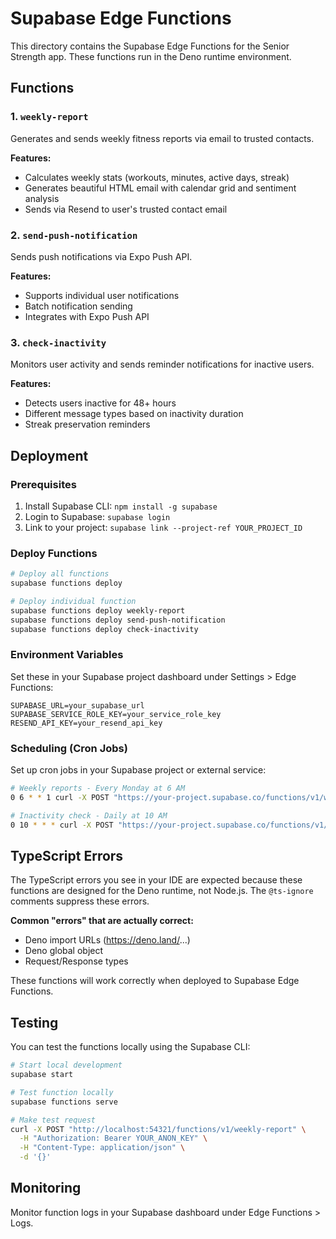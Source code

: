 # Supabase Edge Functions

This directory contains the Supabase Edge Functions for the Senior Strength app. These functions run in the Deno runtime environment.

## Functions

### 1. `weekly-report`
Generates and sends weekly fitness reports via email to trusted contacts.

**Features:**
- Calculates weekly stats (workouts, minutes, active days, streak)
- Generates beautiful HTML email with calendar grid and sentiment analysis
- Sends via Resend to user's trusted contact email

### 2. `send-push-notification`
Sends push notifications via Expo Push API.

**Features:**
- Supports individual user notifications
- Batch notification sending
- Integrates with Expo Push API

### 3. `check-inactivity`
Monitors user activity and sends reminder notifications for inactive users.

**Features:**
- Detects users inactive for 48+ hours
- Different message types based on inactivity duration
- Streak preservation reminders

## Deployment

### Prerequisites
1. Install Supabase CLI: `npm install -g supabase`
2. Login to Supabase: `supabase login`
3. Link to your project: `supabase link --project-ref YOUR_PROJECT_ID`

### Deploy Functions
```bash
# Deploy all functions
supabase functions deploy

# Deploy individual function
supabase functions deploy weekly-report
supabase functions deploy send-push-notification
supabase functions deploy check-inactivity
```

### Environment Variables
Set these in your Supabase project dashboard under Settings > Edge Functions:

```
SUPABASE_URL=your_supabase_url
SUPABASE_SERVICE_ROLE_KEY=your_service_role_key
RESEND_API_KEY=your_resend_api_key
```

### Scheduling (Cron Jobs)
Set up cron jobs in your Supabase project or external service:

```bash
# Weekly reports - Every Monday at 6 AM
0 6 * * 1 curl -X POST "https://your-project.supabase.co/functions/v1/weekly-report"

# Inactivity check - Daily at 10 AM
0 10 * * * curl -X POST "https://your-project.supabase.co/functions/v1/check-inactivity"
```

## TypeScript Errors

The TypeScript errors you see in your IDE are expected because these functions are designed for the Deno runtime, not Node.js. The `@ts-ignore` comments suppress these errors.

**Common "errors" that are actually correct:**
- Deno import URLs (https://deno.land/...)
- Deno global object
- Request/Response types

These functions will work correctly when deployed to Supabase Edge Functions.

## Testing

You can test the functions locally using the Supabase CLI:

```bash
# Start local development
supabase start

# Test function locally
supabase functions serve

# Make test request
curl -X POST "http://localhost:54321/functions/v1/weekly-report" \
  -H "Authorization: Bearer YOUR_ANON_KEY" \
  -H "Content-Type: application/json" \
  -d '{}'
```

## Monitoring

Monitor function logs in your Supabase dashboard under Edge Functions > Logs.
